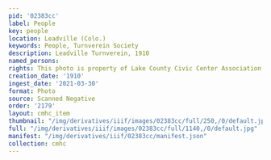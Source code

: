 ```yaml
---
pid: '02383cc'
label: People
key: people
location: Leadville (Colo.)
keywords: People, Turnverein Society
description: Leadville Turnverein, 1910
named_persons: 
rights: This photo is property of Lake County Civic Center Association.
creation_date: '1910'
ingest_date: '2021-03-30'
format: Photo
source: Scanned Negative
order: '2179'
layout: cmhc_item
thumbnail: "/img/derivatives/iiif/images/02383cc/full/250,/0/default.jpg"
full: "/img/derivatives/iiif/images/02383cc/full/1140,/0/default.jpg"
manifest: "/img/derivatives/iiif/02383cc/manifest.json"
collection: cmhc
---
```

